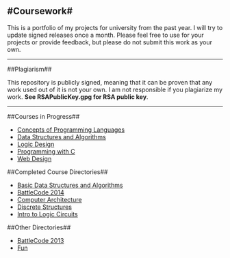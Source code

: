 #Coursework#
-----------
This is a portfolio of my projects for university from the past year. I will try to update signed releases once a month. Please feel free to use for your projects or provide feedback, but please do not submit this work as your own. 
___________
##Plagiarism##

This repository is publicly signed, meaning that it can be proven that any work used out of it is not your own. I am not responsible if you plagiarize my work.
**See RSAPublicKey.gpg for RSA public key**.
________________

##Courses in Progress##
* [Concepts of Programming Languages](Concepts%20of%20Programming%20Languages/)
* [Data Structures and Algorithms](Data%20Structures/)
* [Logic Design](Logic%20Design/)
* [Programming with C](Programming%20with%20C/)
* [Web Design](Web%20Design/)


##Completed Course Directories##
* [Basic Data Structures and Algorithms](Basic%20Data%20Structures/)
* [BattleCode 2014](BattleCode2014/)
* [Computer Architecture](Computer%20Architecture/)
* [Discrete Structures](Discrete%20Structures/)
* [Intro to Logic Circuits](Intro%20to%20Logic%20Circuits/)


##Other Directories##
* [BattleCode 2013](BattleCode2013/)
* [Fun](Fun/) 
